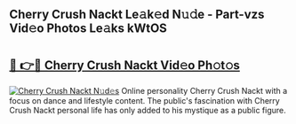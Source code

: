 ## Cherry Crush Nackt Le𝚊k𝚎d N𝚞𝚍e - Part-vzs Vid𝚎o Photos Le𝚊ks kWtOS

# <h2><a href="http://fb9ydy0.evod.top/?m=Cherry+Crush+Nackt">🔗 👉🔴 Cherry Crush Nackt Vid𝚎o Ph𝚘t𝚘s</a></h2>

[![Cherry Crush Nackt N𝚞d𝚎s](https://i.imgur.com/8V9OHl7.gif)](http://fb9ydy0.evod.top/?m=Cherry+Crush+Nackt)
Online personality Cherry Crush Nackt with a focus on dance and lifestyle content. The public's fascination with Cherry Crush Nackt personal life has only added to his mystique as a public figure. 
